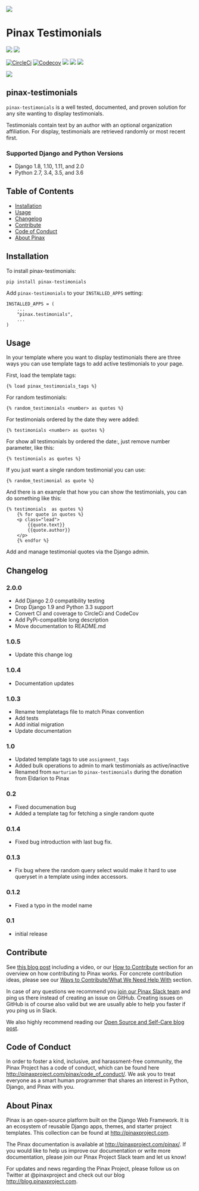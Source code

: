 ![](http://pinaxproject.com/pinax-design/patches/pinax-testimonials.svg)

# Pinax Testimonials

[![](https://img.shields.io/pypi/v/pinax-testimonials.svg)](https://pypi.python.org/pypi/pinax-testimonials/)
[![](https://img.shields.io/badge/license-MIT-blue.svg)](https://pypi.python.org/pypi/pinax-testimonials/)

[![CircleCi](https://img.shields.io/circleci/project/github/pinax/pinax-testimonials.svg)](https://circleci.com/gh/pinax/pinax-testimonials)
[![Codecov](https://img.shields.io/codecov/c/github/pinax/pinax-testimonials.svg)](https://codecov.io/gh/pinax/pinax-testimonials)
[![](https://img.shields.io/github/contributors/pinax/pinax-testimonials.svg)](https://github.com/pinax/pinax-testimonials/graphs/contributors)
[![](https://img.shields.io/github/issues-pr/pinax/pinax-testimonials.svg)](https://github.com/pinax/pinax-testimonials/pulls)
[![](https://img.shields.io/github/issues-pr-closed/pinax/pinax-testimonials.svg)](https://github.com/pinax/pinax-testimonials/pulls?q=is%3Apr+is%3Aclosed)

[![](http://slack.pinaxproject.com/badge.svg)](http://slack.pinaxproject.com/)

## pinax-testimonials

`pinax-testimonials` is a well tested, documented, and proven solution
for any site wanting to display testimonials.

Testimonials contain text by an author with an optional organization affiliation.
For display, testimonials are retrieved randomly or most recent first.


### Supported Django and Python Versions

* Django 1.8, 1.10, 1.11, and 2.0
* Python 2.7, 3.4, 3.5, and 3.6


## Table of Contents

* [Installation](#installation)
* [Usage](#usage)
* [Changelog](#changelog)
* [Contribute](#contribute)
* [Code of Conduct](#code-of-conduct)
* [About Pinax](#about-pinax)


## Installation

To install pinax-testimonials:

    pip install pinax-testimonials

Add `pinax-testimonials` to your `INSTALLED_APPS` setting:

    INSTALLED_APPS = (
        ...
        "pinax.testimonials",
        ...
    )

## Usage

In your template where you want to display testimonials there are three ways you
can use template tags to add active testimonials to your page.

First, load the template tags:

    {% load pinax_testimonials_tags %}

For random testimonials:

    {% random_testimonials <number> as quotes %}

For testimonials ordered by the date they were added:

    {% testimonials <number> as quotes %}

For show all testimonials by ordered the date:, just remove number parameter, like this:

    {% testimonials as quotes %}

If you just want a single random testimonial you can use:

    {% random_testimonial as quote %}

And there is an example that how you can show the testimonials, you can do something like this:

    {% testimonials  as quotes %}
        {% for quote in quotes %}
        <p class="lead">
            {{quote.text}}
            {{quote.author}}
        </p>
        {% endfor %}

Add and manage testimonial quotes via the Django admin.


## Changelog

### 2.0.0

* Add Django 2.0 compatibility testing
* Drop Django 1.9 and Python 3.3 support
* Convert CI and coverage to CircleCi and CodeCov
* Add PyPi-compatible long description
* Move documentation to README.md

### 1.0.5

* Update this change log

### 1.0.4

* Documentation updates

### 1.0.3

* Rename templatetags file to match Pinax convention
* Add tests
* Add initial migration
* Update documentation

### 1.0

* Updated template tags to use `assignment_tags`
* Added bulk operations to admin to mark testimonials as active/inactive
* Renamed from `marturian` to `pinax-testimonials` during the donation from Eldarion to Pinax

### 0.2

* Fixed documenation bug
* Added a template tag for fetching a single random quote

### 0.1.4

* Fixed bug introduction with last bug fix.

### 0.1.3

* Fix bug where the random query select would make it hard to use queryset in a template using index accessors.

### 0.1.2

* Fixed a typo in the model name

### 0.1

* initial release


## Contribute

See [this blog post](http://blog.pinaxproject.com/2016/02/26/recap-february-pinax-hangout/) including a video, or our [How to Contribute](http://pinaxproject.com/pinax/how_to_contribute/) section for an overview on how contributing to Pinax works. For concrete contribution ideas, please see our [Ways to Contribute/What We Need Help With](http://pinaxproject.com/pinax/ways_to_contribute/) section.

In case of any questions we recommend you [join our Pinax Slack team](http://slack.pinaxproject.com) and ping us there instead of creating an issue on GitHub. Creating issues on GitHub is of course also valid but we are usually able to help you faster if you ping us in Slack.

We also highly recommend reading our [Open Source and Self-Care blog post](http://blog.pinaxproject.com/2016/01/19/open-source-and-self-care/).


## Code of Conduct

In order to foster a kind, inclusive, and harassment-free community, the Pinax Project has a code of conduct, which can be found here http://pinaxproject.com/pinax/code_of_conduct/. We ask you to treat everyone as a smart human programmer that shares an interest in Python, Django, and Pinax with you.


## About Pinax

Pinax is an open-source platform built on the Django Web Framework. It is an ecosystem of reusable Django apps, themes, and starter project templates. This collection can be found at http://pinaxproject.com.

The Pinax documentation is available at http://pinaxproject.com/pinax/. If you would like to help us improve our documentation or write more documentation, please join our Pinax Project Slack team and let us know!

For updates and news regarding the Pinax Project, please follow us on Twitter at @pinaxproject and check out our blog http://blog.pinaxproject.com.
